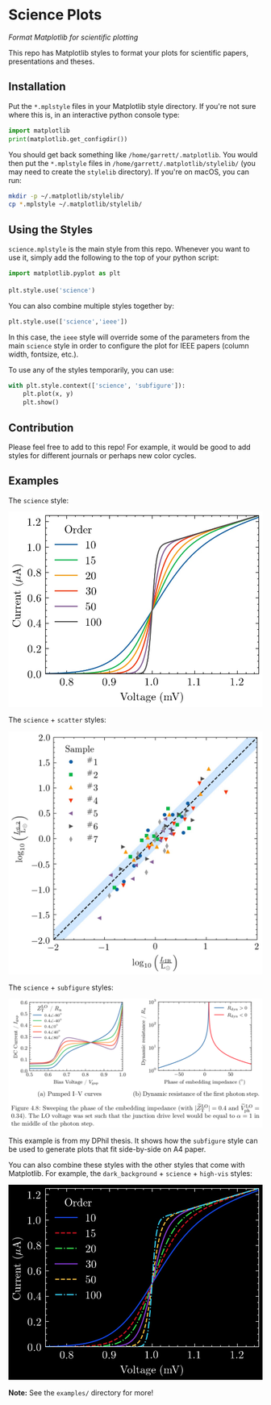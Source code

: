 Science Plots
=============

*Format Matplotlib for scientific plotting* 

This repo has Matplotlib styles to format your plots for scientific papers, presentations and theses.

Installation
------------

Put the ``*.mplstyle`` files in your Matplotlib style directory. If you're not sure where this is, in an interactive python console type:

```python
import matplotlib
print(matplotlib.get_configdir())
```

You should get back something like ``/home/garrett/.matplotlib``. You would then put the ``*.mplstyle`` files in ``/home/garrett/.matplotlib/stylelib/`` (you may need to create the ``stylelib`` directory). If you're on macOS, you can run:

```bash
mkdir -p ~/.matplotlib/stylelib/
cp *.mplstyle ~/.matplotlib/stylelib/
```

Using the Styles
----------------

``science.mplstyle`` is the main style from this repo. Whenever you want to use it, simply add the following to the top of your python script:

```python
import matplotlib.pyplot as plt
 
plt.style.use('science')
```

You can also combine multiple styles together by:

```python
plt.style.use(['science','ieee'])
```

In this case, the ``ieee`` style will override some of the parameters from the main ``science`` style in order to configure the plot for IEEE papers (column width, fontsize, etc.). 

To use any of the styles temporarily, you can use:

```python
with plt.style.context(['science', 'subfigure']):
    plt.plot(x, y)
    plt.show()
```

Contribution
------------

Please feel free to add to this repo! For example, it would be good to add styles for different journals or perhaps new color cycles.

Examples
--------

The ``science`` style:

![alt text](examples/figures/fig1.jpg)

The ``science`` + ``scatter`` styles:

![alt text](examples/figures/fig3.jpg)

The ``science`` + ``subfigure`` styles:

![alt text](examples/subfigure-example.png)

This example is from my DPhil thesis. It shows how the ``subfigure`` style can be used to generate plots that fit side-by-side on A4 paper.

You can also combine these styles with the other styles that come with Matplotlib. For example, the ``dark_background`` + ``science`` + ``high-vis`` styles:

![alt text](examples/figures/fig5.jpg)

**Note:** See the ``examples/`` directory for more!
